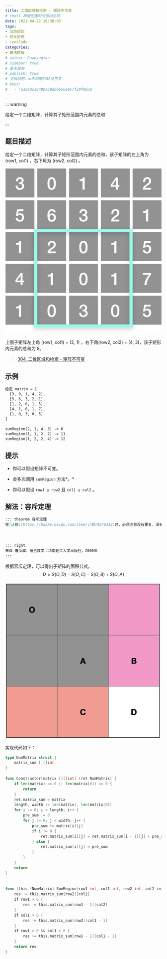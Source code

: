 ```yaml
---
title: 二维区域和检索 - 矩阵不可变
# shell 根据创建时间自动生成
date: 2021-04-22 16:38:03
tags:
- 动态规划
- 容斥定理
- LeetCode
categories:
- 算法题解
# author: Guanyuqian
# sidebar: true
# 是否发布
# publish: true
# 文档加密，md5加密的32位密文
# keys:
# 	- 'e10adc3949ba59abbe56e057f20f883e'
---
```


::: warning

给定一个二维矩阵，计算其子矩形范围内元素的总和

:::

<!-- more -->

## 题目描述

给定一个二维矩阵，计算其子矩形范围内元素的总和，该子矩阵的左上角为 (row1, col1) ，右下角为 (row2, col2) 。



![img](./img.png)


上图子矩阵左上角 (row1, col1) = (2, 1) ，右下角(row2, col2) = (4, 3)，该子矩形内元素的总和为 8。



> [304. 二维区域和检索 - 矩阵不可变](https://leetcode-cn.com/problems/range-sum-query-2d-immutable/)

## 示例

```
给定 matrix = [
  [3, 0, 1, 4, 2],
  [5, 6, 3, 2, 1],
  [1, 2, 0, 1, 5],
  [4, 1, 0, 1, 7],
  [1, 0, 3, 0, 5]
]

sumRegion(2, 1, 4, 3) -> 8
sumRegion(1, 1, 2, 2) -> 11
sumRegion(1, 2, 2, 4) -> 12
```



## 提示

- 你可以假设矩阵不可变。

- 会多次调用 `sumRegion` 方法*。*

- 你可以假设 `row1 ≤ row2` 且 `col1 ≤ col2` 。

  

## 解法：容斥定理

```markdown
::: theorem 容斥定理
在[计数](https://baike.baidu.com/item/计数/9276342)时，必须注意没有重复，没有遗漏。为了使[重叠](https://baike.baidu.com/item/重叠/9009438)部分不被重复计算，人们研究出一种新的计数方法，这种方法的基本思想是：先不考虑重叠的情况，把包含于某内容中的所有对象的数目先计算出来，然后再把计数时重复计算的数目[排斥](https://baike.baidu.com/item/排斥/10717656)出去，使得计算的结果既无遗漏又无重复，这种计数的方法称为容斥原理。



::: right
来自 曹汝成．组合数学：华南理工大学出版社，2000年
:::
```

 根据容斥定理，可以得出子矩阵的面积公式。
$$
D = S(O, D)  - S(O, C) - S(O, B) + S(O, A) 
$$


![img2](./img3.jpeg)



实现代码如下：

```go
type NumMatrix struct {
    matrix_sum [][]int
}

func Constructor(matrix [][]int) (ret NumMatrix) {
    if len(matrix) == 0 || len(matrix[0]) == 0 {
        return
    }
    ret.matrix_sum = matrix
    length, width := len(matrix), len(matrix[0])
    for i := 0; i < length; i++ {
        pre_sum := 0    
        for j := 0; j < width; j++ {
            pre_sum += matrix[i][j]
            if i != 0 {
                ret.matrix_sum[i][j] = ret.matrix_sum[i - 1][j] + pre_sum
            } else {
                ret.matrix_sum[i][j] = pre_sum
            }
        }
    }
    return
}


func (this *NumMatrix) SumRegion(row1 int, col1 int, row2 int, col2 int) int {
    res := this.matrix_sum[row2][col2]
    if row1 > 0 {
        res -= this.matrix_sum[row1 - 1][col2]
    }
    if col1 > 0 {
        res -= this.matrix_sum[row2][col1 - 1]
    }
    if row1 > 0 && col1 > 0 {
        res += this.matrix_sum[row1 - 1][col1 - 1]
    }
    return res
}
```